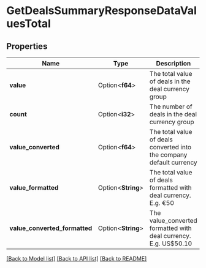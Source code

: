 # GetDealsSummaryResponseDataValuesTotal

## Properties

Name | Type | Description | Notes
------------ | ------------- | ------------- | -------------
**value** | Option<**f64**> | The total value of deals in the deal currency group | [optional]
**count** | Option<**i32**> | The number of deals in the deal currency group | [optional]
**value_converted** | Option<**f64**> | The total value of deals converted into the company default currency | [optional]
**value_formatted** | Option<**String**> | The total value of deals formatted with deal currency. E.g. €50 | [optional]
**value_converted_formatted** | Option<**String**> | The value_converted formatted with deal currency. E.g. US$50.10 | [optional]

[[Back to Model list]](../README.md#documentation-for-models) [[Back to API list]](../README.md#documentation-for-api-endpoints) [[Back to README]](../README.md)


